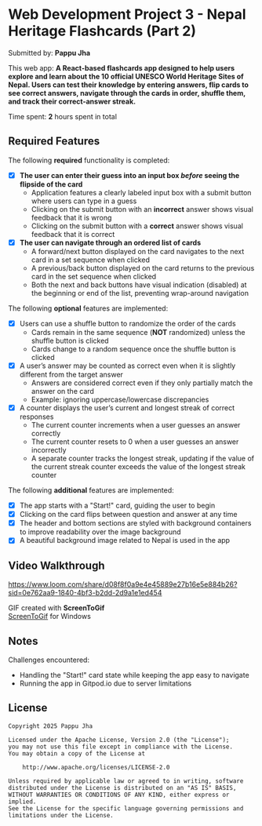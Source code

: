 # Web Development Project 3 - Nepal Heritage Flashcards (Part 2)

Submitted by: **Pappu Jha**

This web app: **A React-based flashcards app designed to help users explore and learn about the 10 official UNESCO World Heritage Sites of Nepal. Users can test their knowledge by entering answers, flip cards to see correct answers, navigate through the cards in order, shuffle them, and track their correct-answer streak.**

Time spent: **2** hours spent in total

## Required Features

The following **required** functionality is completed:

- [x] **The user can enter their guess into an input box *before* seeing the flipside of the card**
  - Application features a clearly labeled input box with a submit button where users can type in a guess
  - Clicking on the submit button with an **incorrect** answer shows visual feedback that it is wrong 
  - Clicking on the submit button with a **correct** answer shows visual feedback that it is correct
- [x] **The user can navigate through an ordered list of cards**
  - A forward/next button displayed on the card navigates to the next card in a set sequence when clicked
  - A previous/back button displayed on the card returns to the previous card in the set sequence when clicked
  - Both the next and back buttons have visual indication (disabled) at the beginning or end of the list, preventing wrap-around navigation

The following **optional** features are implemented:

- [x] Users can use a shuffle button to randomize the order of the cards
  - Cards remain in the same sequence (**NOT** randomized) unless the shuffle button is clicked 
  - Cards change to a random sequence once the shuffle button is clicked
- [x] A user’s answer may be counted as correct even when it is slightly different from the target answer
  - Answers are considered correct even if they only partially match the answer on the card 
  - Example: ignoring uppercase/lowercase discrepancies
- [x] A counter displays the user’s current and longest streak of correct responses
  - The current counter increments when a user guesses an answer correctly
  - The current counter resets to 0 when a user guesses an answer incorrectly
  - A separate counter tracks the longest streak, updating if the value of the current streak counter exceeds the value of the longest streak counter 

The following **additional** features are implemented:

* [x] The app starts with a "Start!" card, guiding the user to begin
* [x] Clicking on the card flips between question and answer at any time
* [x] The header and bottom sections are styled with background containers to improve readability over the image background
* [x] A beautiful background image related to Nepal is used in the app

## Video Walkthrough
https://www.loom.com/share/d08f8f0a9e4e45889e27b16e5e884b26?sid=0e762aa9-1840-4bf3-b2dd-2d9a1e1ed454


GIF created with **ScreenToGif**  
[ScreenToGif](https://www.screentogif.com/) for Windows

## Notes

Challenges encountered:
- Handling the "Start!" card state while keeping the app easy to navigate
- Running the app in Gitpod.io due to server limitations

## License

    Copyright 2025 Pappu Jha

    Licensed under the Apache License, Version 2.0 (the "License");
    you may not use this file except in compliance with the License.
    You may obtain a copy of the License at

        http://www.apache.org/licenses/LICENSE-2.0

    Unless required by applicable law or agreed to in writing, software
    distributed under the License is distributed on an "AS IS" BASIS,
    WITHOUT WARRANTIES OR CONDITIONS OF ANY KIND, either express or implied.
    See the License for the specific language governing permissions and
    limitations under the License.